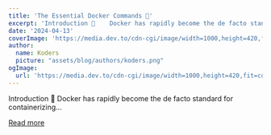 ```yaml
---
title: 'The Essential Docker Commands 🐳'
excerpt: 'Introduction 👋    Docker has rapidly become the de facto standard for containerizing...'
date: '2024-04-13'
coverImage: 'https://media.dev.to/cdn-cgi/image/width=1000,height=420,fit=cover,gravity=auto,format=auto/https%3A%2F%2Fdev-to-uploads.s3.amazonaws.com%2Fuploads%2Farticles%2Fmjbxhgeuywp7dhu2xidc.png'
author:
  name: Koders
  picture: "assets/blog/authors/koders.png"
ogImage:
  url: 'https://media.dev.to/cdn-cgi/image/width=1000,height=420,fit=cover,gravity=auto,format=auto/https%3A%2F%2Fdev-to-uploads.s3.amazonaws.com%2Fuploads%2Farticles%2Fmjbxhgeuywp7dhu2xidc.png'
---
```


Introduction 👋    Docker has rapidly become the de facto standard for containerizing...

[Read more](https://dev.to/tungbq/the-essential-docker-commands-1c23)
